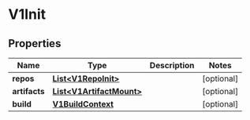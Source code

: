 
# V1Init

## Properties
Name | Type | Description | Notes
------------ | ------------- | ------------- | -------------
**repos** | [**List&lt;V1RepoInit&gt;**](V1RepoInit.md) |  |  [optional]
**artifacts** | [**List&lt;V1ArtifactMount&gt;**](V1ArtifactMount.md) |  |  [optional]
**build** | [**V1BuildContext**](V1BuildContext.md) |  |  [optional]



